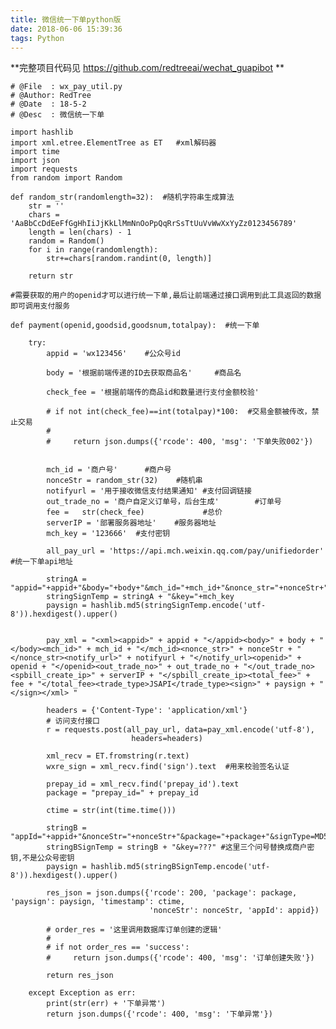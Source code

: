 ```yaml
---
title: 微信统一下单python版
date: 2018-06-06 15:39:36
tags: Python
---
```


**完整项目代码见 https://github.com/redtreeai/wechat_guapibot **

    # @File  : wx_pay_util.py
    # @Author: RedTree
    # @Date  : 18-5-2
    # @Desc  : 微信统一下单

    import hashlib
    import xml.etree.ElementTree as ET   #xml解码器
    import time
    import json
    import requests
    from random import Random

    def random_str(randomlength=32):  #随机字符串生成算法
        str = ''
        chars = 'AaBbCcDdEeFfGgHhIiJjKkLlMmNnOoPpQqRrSsTtUuVvWwXxYyZz0123456789'
        length = len(chars) - 1
        random = Random()
        for i in range(randomlength):
            str+=chars[random.randint(0, length)]

        return str

    #需要获取的用户的openid才可以进行统一下单,最后让前端通过接口调用到此工具返回的数据即可调用支付服务

    def payment(openid,goodsid,goodsnum,totalpay):  #统一下单

        try:
            appid = 'wx123456'    #公众号id

            body = '根据前端传递的ID去获取商品名'     #商品名

            check_fee = '根据前端传的商品id和数量进行支付金额校验'

            # if not int(check_fee)==int(totalpay)*100:  #交易金额被传改，禁止交易
            #
            #     return json.dumps({'rcode': 400, 'msg': '下单失败002'})


            mch_id = '商户号'      #商户号
            nonceStr = random_str(32)    #随机串
            notifyurl = '用于接收微信支付结果通知' #支付回调链接
            out_trade_no = '商户自定义订单号，后台生成'        #订单号
            fee =   str(check_fee)             #总价
            serverIP = '部署服务器地址'    #服务器地址
            mch_key = '123666'  #支付密钥

            all_pay_url = 'https://api.mch.weixin.qq.com/pay/unifiedorder'   #统一下单api地址

            stringA = "appid="+appid+"&body="+body+"&mch_id="+mch_id+"&nonce_str="+nonceStr+"&notify_url="+notifyurl+"&openid="+openid+"&out_trade_no="+out_trade_no+"&spbill_create_ip="+serverIP+"&total_fee="+fee+"&trade_type=JSAPI"
            stringSignTemp = stringA + "&key="+mch_key
            paysign = hashlib.md5(stringSignTemp.encode('utf-8')).hexdigest().upper()


            pay_xml = "<xml><appid>" + appid + "</appid><body>" + body + "</body><mch_id>" + mch_id + "</mch_id><nonce_str>" + nonceStr + "</nonce_str><notify_url>" + notifyurl + "</notify_url><openid>" + openid + "</openid><out_trade_no>" + out_trade_no + "</out_trade_no><spbill_create_ip>" + serverIP + "</spbill_create_ip><total_fee>" + fee + "</total_fee><trade_type>JSAPI</trade_type><sign>" + paysign + "</sign></xml> "

            headers = {'Content-Type': 'application/xml'}
            # 访问支付接口
            r = requests.post(all_pay_url, data=pay_xml.encode('utf-8'),
                               headers=headers)

            xml_recv = ET.fromstring(r.text)
            wxre_sign = xml_recv.find('sign').text  #用来校验签名认证

            prepay_id = xml_recv.find('prepay_id').text
            package = "prepay_id=" + prepay_id

            ctime = str(int(time.time()))

            stringB = "appId="+appid+"&nonceStr="+nonceStr+"&package="+package+"&signType=MD5&timeStamp="+ctime
            stringBSignTemp = stringB + "&key=???" #这里三个问号替换成商户密钥,不是公众号密钥
            paysign = hashlib.md5(stringBSignTemp.encode('utf-8')).hexdigest().upper()

            res_json = json.dumps({'rcode': 200, 'package': package, 'paysign': paysign, 'timestamp': ctime,
                                   'nonceStr': nonceStr, 'appId': appid})

            # order_res = '这里调用数据库订单创建的逻辑'
            #
            # if not order_res == 'success':
            #     return json.dumps({'rcode': 400, 'msg': '订单创建失败'})

            return res_json

        except Exception as err:
            print(str(err) + '下单异常')
            return json.dumps({'rcode': 400, 'msg': '下单异常'})